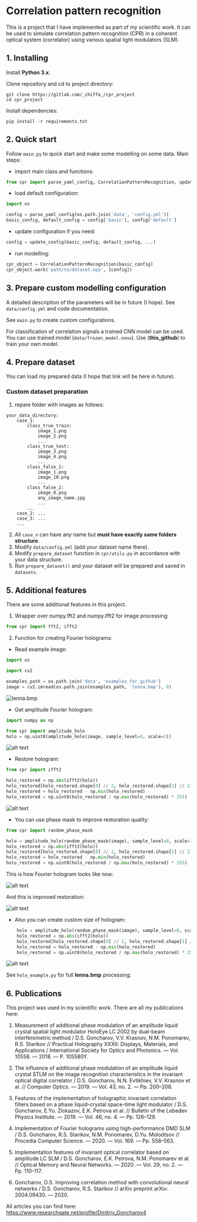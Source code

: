 # Correlation pattern recognition

This is a project that I have implemented as part of my scientific work. It can be used to
simulate correlation pattern recognition (CPR) in a coherent optical system (correlator) using various
spatial light modulators (SLM).

## 1. Installing

Install **Python 3.x**.

Clone repository and cd to project directory:
```shell
git clone https://gitlab.com/_chiffa_/cpr_project
cd cpr_project
```
Install dependencies:
```shell
pip install -r requirements.txt
```

## 2. Quick start
Follow `main.py` to quick start and make some modelling on some data. Main steps:
- import main class and functions:
```python
from cpr import parse_yaml_config, CorrelationPatternRecognition, update_config
```
- load default configuration:
```python
import os

config = parse_yaml_config(os.path.join('data', 'config.yml'))
basic_config, default_config = config['basic'], config['default']
```
- update configuration if you need:
```python
config = update_config(basic_config, default_config, ...)
```
- run modelling:
```python
cpr_object = CorrelationPatternRecognition(basic_config)
cpr_object.work('path/to/dataset.npy', [config])
```

## 3. Prepare custom modelling configuration
A detailed description of the parameters will be in future (I hope). See `data/config.yml`
and code documentation.

See `main.py` to create custom configurations.

For classification of correlation signals a trained CNN model can be used. You can use
trained model (`data/frozen_model.onnx`). Use (**this_github**) to train your own model.

## 4. Prepare dataset

You can load my prepared data (I hope that link will be here in future).

### Custom dataset preparation

1. repare folder with images as follows:
```
your_data_directory:
    case_1:
        class_true_train:
            image_1.png
            image_2.png
            ...
        class_true_test:
            image_3.png
            image_4.png
            ...
        class_false_1:
            image_1.png
            image_10.png
            ...
        class_false_2:
            image_0.png
            any_image_name.jpg
            ...
        ...
    case_2: ...
    case_3: ...
    ...
```
2. All `case_n` can have any name but **must have exactly same folders structure**.
3. Modify `data/config.yml` (add your dataset name there).
4. Modify `prepare_dataset` function in `cpr/utils.py` in accordance with your data structure.
5. Run `prepare_dataset()` and your dataset will be prepared and saved in `datasets`.

## 5. Additional features

There are some additional features in this project.

1. Wrapper over numpy.fft2 and numpy.ifft2 for image processing:
```python
from cpr import fft2, ifft2
```
2. Function for creating Fourier holograms:
- Read example image:
```python
import os

import cv2

examples_path = os.path.join('data', 'examples_for_github')
image = cv2.imread(os.path.join(examples_path, 'lenna.bmp'), 0)
```
![lenna.bmp](data/examples_for_github/lenna.bmp)

- Get amplitude Fourier hologram:
```python
import numpy as np

from cpr import amplitude_holo
holo = np.uint8(amplitude_holo(image, sample_level=8, scale=2))
```
![alt text](data/examples_for_github/lenna_holo.bmp)

- Restore hologram:
```python
from cpr import ifft2

holo_restored = np.abs(ifft2(holo))
holo_restored[holo_restored.shape[0] // 2, holo_restored.shape[1] // 2] = 0
holo_restored = holo_restored - np.min(holo_restored)
holo_restored = np.uint8(holo_restored / np.max(holo_restored) * 255)
```
![alt text](data/examples_for_github/lenna_holo_restored_simple.bmp)

- You can use phase mask to improve restoration quality:

```python
from cpr import random_phase_mask

holo = amplitude_holo(random_phase_mask(image), sample_level=8, scale=2)
holo_restored = np.abs(ifft2(holo))
holo_restored[holo_restored.shape[0] // 2, holo_restored.shape[1] // 2] = 0
holo_restored = holo_restored - np.min(holo_restored)
holo_restored = np.uint8(holo_restored / np.max(holo_restored) * 255)
```
This is how Fourier hologram looks like now:

![alt text](data/examples_for_github/lenna_holo_with_phase_mask.bmp)

And this is improved restoration:

![alt text](data/examples_for_github/lenna_holo_restored_phase_mask.bmp)

- Also you can create custom size of hologram:
```python
    holo = amplitude_holo(random_phase_mask(image), sample_level=8, scale=2, experiment_shape=(512, 1024))
    holo_restored = np.abs(ifft2(holo))
    holo_restored[holo_restored.shape[0] // 2, holo_restored.shape[1] // 2] = 0
    holo_restored = holo_restored - np.min(holo_restored)
    holo_restored = np.uint8(holo_restored / np.max(holo_restored) * 255)
```
![alt text](data/examples_for_github/lenna_holo_restored_experiment.bmp)

See `holo_example.py` for full **lenna.bmp** processing.

## 6. Publications

This project was used in my scientific work. There are all my publications here:

1. Measurement of additional phase modulation of an amplitude liquid 
   crystal spatial light modulator HoloEye LC 2002 by dual-beam interferometric 
   method / D.S. Goncharov, V.V. Krasnov, N.M. Ponomarev, R.S. Starikov 
   // Practical Holography XXXII: Displays, Materials, and Applications / 
   International Society for Optics and Photonics. — Vol. 10558. — 2018. — 
   P. 105580Y.
   
2. The influence of additional phase modulation of an amplitude liquid 
   crystal STLM on the image recognition characteristics in the invariant optical 
   digital correlator / D.S. Goncharov, N.N. Evtikhiev, V.V. Krasnov et al. 
   // Computer Optics. — 2019. — Vol. 43, no. 2. — Pp. 200–208.

3. Features of the implementation of holographic invariant correlation 
   filters based on a phase liquid-crystal space-time light modulator / D.S. 
   Goncharov, E.Yu. Zlokazov, E.K. Petrova et al. // Bulletin of the Lebedev 
   Physics Institute. — 2019. — Vol. 46, no. 4. — Pp. 126–129.

4. Implementation of Fourier holograms using high-performance DMD SLM 
   / D.S. Goncharov, R.S. Starikov, N.M. Ponomarev, D.Yu. Molodtsov // 
   Procedia Computer Science. — 2020. — Vol. 169. — Pp. 558–563.

5. Implementation features of invariant optical correlator based on 
   amplitude LC SLM / D.S. Goncharov, E.K. Petrova, N.M. Ponomarev et 
   al. // Optical Memory and Neural Networks. — 2020. — Vol. 29, no. 2. — Pp. 
   110–117.

6. Goncharov, D.S. Improving correlation method with convolutional neural networks
   / D.S. Goncharov, R.S. Starikov // arXiv preprint arXiv: 2004.09430. — 2020.
   
All articles you can find here: https://www.researchgate.net/profile/Dmitriy_Goncharov4
